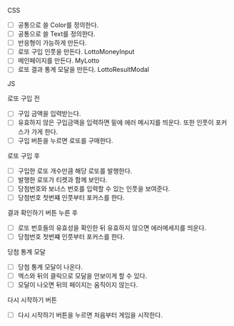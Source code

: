 CSS

- [ ] 공통으로 쓸 Color를 정의한다.
- [ ] 공통으로 쓸 Text를 정의한다.
- [ ] 반응형이 가능하게 만든다.
- [ ] 로또 구입 인풋을 만든다. LottoMoneyInput
- [ ] 메인페이지를 만든다. MyLotto
- [ ] 로또 결과 통계 모달을 만든다. LottoResultModal

JS

로또 구입 전

- [ ] 구입 금액을 입력받는다.
- [ ] 유효하지 않은 구입금액을 입력하면 밑에 에러 메시지를 띄운다. 또한 인풋이 포커스가 가게 한다.
- [ ] 구입 버튼을 누르면 로또를 구매한다.

로또 구입 후

- [ ] 구입한 로또 개수만큼 해당 로또를 발행한다.
- [ ] 발행한 로또가 티켓과 함께 보인다.
- [ ] 당첨번호와 보너스 번호를 입력할 수 있는 인풋을 보여준다.
- [ ] 당첨번호 첫번쨰 인풋부터 포커스를 한다.

결과 확인하기 버튼 누른 후

- [ ] 로또 번호들의 유효성을 확인한 뒤 유효하지 않으면 에러메세지를 띄운다.
- [ ] 당첨번호 첫번쨰 인풋부터 포커스를 한다.

당첨 통계 모달

- [ ] 당첨 통계 모달이 나온다.
- [ ] 엑스와 뒤의 클릭으로 모달을 안보이게 할 수 있다.
- [ ] 모달이 나오면 뒤의 페이지는 움직이지 않는다.

다시 시작하기 버튼

- [ ] 다시 시작하기 버튼을 누르면 처음부터 게임을 시작한다.
